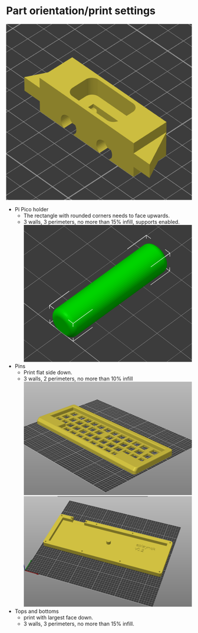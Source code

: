 # Part orientation/print settings
![pph orientation](/images/pph_orientation.png)
- Pi Pico holder
  - The rectangle with rounded corners needs to face upwards.
  - 3 walls, 3 perimeters, no more than 15% infill, supports enabled.
![pin orientation](/images/pin_orientation.png)
- Pins
  - Print flat side down.
  - 3 walls, 2 perimeters, no more than 10% infill
![top orientation](/images/top_orientation.png)
![bottom orientation](/images/bottom_orientation.png)
- Tops and bottoms
  - print with largest face down.
  - 3 walls, 3 perimeters, no more than 15% infill.
